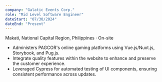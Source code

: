 ```yaml
---
company: "Galatic Events Corp."
role: "Mid Level Software Engineer"
dateStart: "07/30/2024"
dateEnd: "Present"
---
```


Makati, National Capital Region, Philippines · On-site

- Administers PAGCOR's online gaming platforms using Vue.js/Nuxt.js, Storybook, and Pug.js.
- Integrate quality features within the website to enhance and preserve the customer experience.
- Leveraged Cypress for automated testing of UI components, ensuring consistent performance across updates.
